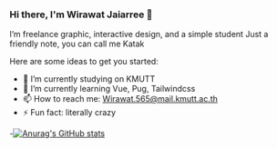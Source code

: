 ### Hi there, I'm Wirawat Jaiarree 👋
I’m freelance graphic, interactive design, and a simple student
Just a friendly note, you can call me Katak

Here are some ideas to get you started:

- 🔭 I’m currently studying on KMUTT
- 🌱 I’m currently learning Vue, Pug, Tailwindcss
- 📫 How to reach me: Wirawat.565@mail.kmutt.ac.th
- ⚡ Fun fact: literally crazy

-[![Anurag's GitHub stats](https://github-readme-stats.vercel.app/api?username=Wiree65&show_icons=true&theme=jolly)]()
